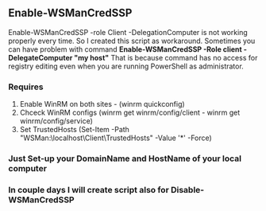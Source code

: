 ## Enable-WSManCredSSP

Enable-WSManCredSSP -role Client -DelegationComputer is not working properly every time. So I created this script as workaround.
Sometimes you can have problem with command **Enable-WSManCredSSP -Role client -DelegateComputer "my host"**
That is because command has no access for registry editing even when you are running PowerShell as administrator.

### Requires
  1. Enable WinRM on both sites - (winrm quickconfig)
  2. Chceck WinRM configs (winrm get winrm/config/client - winrm get winrm/config/service)
  2. Set TrustedHosts (Set-Item -Path "WSMan:\localhost\Client\TrustedHosts" -Value '*' -Force)

### Just Set-up your DomainName and HostName of your local computer

### In couple days I will create script also for Disable-WSManCredSSP
